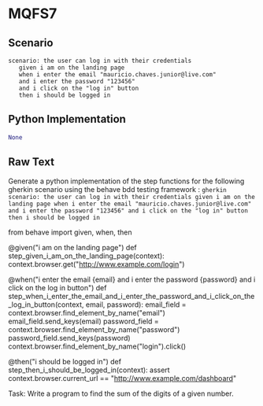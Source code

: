 # MQFS7
## Scenario
```gherkin
scenario: the user can log in with their credentials 
   given i am on the landing page 
   when i enter the email "mauricio.chaves.junior@live.com" 
   and i enter the password "123456" 
   and i click on the "log in" button 
   then i should be logged in
```


## Python Implementation
```python
None
```


## Raw Text
Generate a python implementation of the step functions for the following gherkin scenario using the behave bdd testing framework : ```gherkin scenario: the user can log in with their credentials given i am on the landing page when i enter the email "mauricio.chaves.junior@live.com" and i enter the password "123456" and i click on the "log in" button then i should be logged in ```



from behave import given, when, then

@given("i am on the landing page")
def step_given_i_am_on_the_landing_page(context):
    context.browser.get("http://www.example.com/login")

@when("i enter the email {email} and i enter the password {password} and i click on the log in button")
def step_when_i_enter_the_email_and_i_enter_the_password_and_i_click_on_the_log_in_button(context, email, password):
    email_field = context.browser.find_element_by_name("email")
    email_field.send_keys(email)
    password_field = context.browser.find_element_by_name("password")
    password_field.send_keys(password)
    context.browser.find_element_by_name("login").click()

@then("i should be logged in")
def step_then_i_should_be_logged_in(context):
    assert context.browser.current_url == "http://www.example.com/dashboard"

Task: Write a program to find the sum of the digits of a given number.
